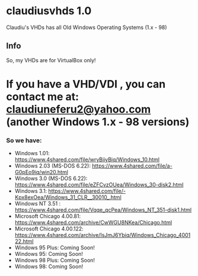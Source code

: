 # claudiusvhds 1.0
Claudiu's VHDs has all Old Windows Operating Systems (1.x - 98)
## Info
So, my VHDs are for VirtualBox only! 
# If you have a VHD/VDI , you can contact me at: claudiuneferu2@yahoo.com (another Windows 1.x - 98 versions)

### So we have:
- Windows 1.01: https://www.4shared.com/file/wryBiiyBiq/Windows_10.html
- Windows 2.03 (MS-DOS 6.22): https://www.4shared.com/file/a-G0pEo9iq/win20.html
- Windows 3.0 (MS-DOS 6.22): https://www.4shared.com/file/eZFCvzOUea/Windows_30-disk2.html
- Windows 3.1: https://www.4shared.com/file/-Kpx8exOea/Windows_31_CLR__30010_.html
- Windows NT 3.51 : https://www.4shared.com/file/Vqqe_qcPea/Windows_NT_351-disk1.html
- Microsoft Chicago 4.00.81: https://www.4shared.com/archive/CwWGU8NKea/Chicago.html
- Microsoft Chicago 4.00.122: https://www.4shared.com/archive/IsJmJ6Ybiq/Windows_Chicago_400122.html
- Windows 95 Plus: Coming Soon!
- Windows 95: Coming Soon!
- Windows 98 Plus: Coming Soon!
- Windows 98: Coming Soon!
